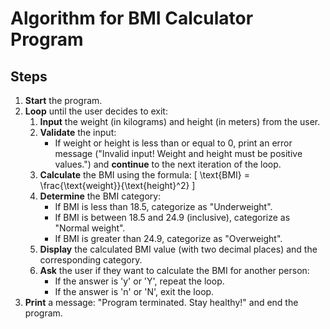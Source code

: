 # Algorithm for BMI Calculator Program
## Steps
1. **Start** the program.
2. **Loop** until the user decides to exit:
   1. **Input** the weight (in kilograms) and height (in meters) from the user.
   2. **Validate** the input:
      - If weight or height is less than or equal to 0, print an error message ("Invalid input! Weight and height must be positive values.") and **continue** to the next iteration of the loop.
   3. **Calculate** the BMI using the formula:
      \[
      \text{BMI} = \frac{\text{weight}}{\text{height}^2}
      \]
   4. **Determine** the BMI category:
      - If BMI is less than 18.5, categorize as "Underweight".
      - If BMI is between 18.5 and 24.9 (inclusive), categorize as "Normal weight".
      - If BMI is greater than 24.9, categorize as "Overweight".
   5. **Display** the calculated BMI value (with two decimal places) and the corresponding category.
   6. **Ask** the user if they want to calculate the BMI for another person:
      - If the answer is 'y' or 'Y', repeat the loop.
      - If the answer is 'n' or 'N', exit the loop.
3. **Print** a message: "Program terminated. Stay healthy!" and end the program.
























